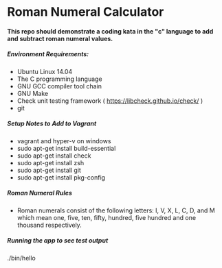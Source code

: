 # Roman Numeral Calculator 

#### This repo should demonstrate a coding kata in the "c" language to add and subtract roman numeral values. 

##### Environment Requirements:
- Ubuntu Linux 14.04
- The C programming language
- GNU GCC compiler tool chain
- GNU Make
- Check unit testing framework ( https://libcheck.github.io/check/ )
- git

##### Setup Notes to Add to Vagrant
- vagrant and hyper-v on windows 
- sudo apt-get install build-essential 
- sudo apt-get install check
- sudo apt-get install zsh
- sudo apt-get install git 
- sudo apt-get install pkg-config 

##### Roman Numeral Rules
- Roman numerals consist of the following letters: I, V, X, L, C, D, and M which mean one, five, ten, fifty, hundred, five hundred and one thousand respectively.

##### Running the app to see test output
./bin/hello 

